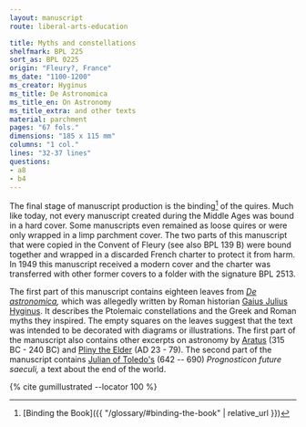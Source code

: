 ```yaml
---
layout: manuscript
route: liberal-arts-education

title: Myths and constellations
shelfmark: BPL 225
sort_as: BPL 0225
origin: "Fleury?, France"
ms_date: "1100-1200"
ms_creator: Hyginus
ms_title: De Astronomica
ms_title_en: On Astronomy
ms_title_extra: and other texts
material: parchment
pages: "67 fols."
dimensions: "185 x 115 mm"
columns: "1 col."
lines: "32-37 lines"
questions:
- a8
- b4
---
```


The final stage of manuscript production is the binding[^1] of the quires.
Much like today, not every manuscript created during the Middle Ages was
bound in a hard cover. Some manuscripts even remained as loose quires or
were only wrapped in a limp parchment cover. The two parts of this
manuscript that were copied in the Convent of Fleury (see also BPL 139
B) were bound together and wrapped in a discarded French charter to
protect it from harm. In 1949 this manuscript received a modern cover
and the charter was transferred with other former covers to a folder
with the signature BPL 2513.

The first part of this manuscript contains eighteen leaves from *[De astronomica](https://en.wikipedia.org/wiki/De_Astronomica),* which was
allegedly written by Roman historian [Gaius Julius Hyginus](https://en.wikipedia.org/wiki/Gaius_Julius_Hyginus). It
describes the Ptolemaic constellations and the Greek and Roman myths
they inspired. The empty squares on the leaves suggest that the text was
intended to be decorated with diagrams or illustrations. The first part
of the manuscript also contains other excerpts on astronomy by
[Aratus](https://en.wikipedia.org/wiki/Aratus) (315 BC - 240 BC) and
[Pliny the Elder](https://en.wikipedia.org/wiki/Pliny_the_Elder) (AD 23 - 79). The second part of the manuscript contains [Julian of Toledo's](https://en.wikipedia.org/wiki/Julian_of_Toledo) (642 -- 690)
*Prognosticon future saeculi,* a text about the end of the world.

[^1]: [Binding the Book]({{ "/glossary/#binding-the-book" | relative_url }})

{% cite gumillustrated --locator 100 %}